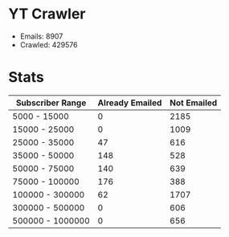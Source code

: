 # YT Crawler
- Emails: 8907
- Crawled: 429576

# Stats
| Subscriber Range  | Already Emailed | Not Emailed |
|-------|-------|-------|
| 5000 - 15000 | 0 | 2185 |
| 15000 - 25000 | 0 | 1009 |
| 25000 - 35000 | 47 | 616 |
| 35000 - 50000 | 148 | 528 |
| 50000 - 75000 | 140 | 639 |
| 75000 - 100000 | 176 | 388 |
| 100000 - 300000 | 62 | 1707 |
| 300000 - 500000 | 0 | 606 |
| 500000 - 1000000 | 0 | 656 |
